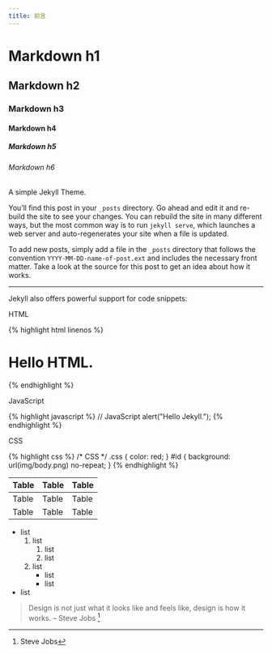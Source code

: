 ```yaml
---
title: 前言
---
```




# Markdown h1 

## Markdown h2

### Markdown h3

#### Markdown h4

##### Markdown h5

###### Markdown h6

A simple Jekyll Theme. 

You’ll find this post in your `_posts` directory. Go ahead and edit it and re-build the site to see your changes. You can rebuild the site in many different ways, but the most common way is to run `jekyll serve`, which launches a web server and auto-regenerates your site when a file is updated.

To add new posts, simply add a file in the `_posts` directory that follows the convention `YYYY-MM-DD-name-of-post.ext` and includes the necessary front matter. Take a look at the source for this post to get an idea about how it works.

---

Jekyll also offers powerful support for code snippets:

HTML

{% highlight html linenos %}
<!DOCTYPE html>
<html>
    <head>
        <meta charset="utf-8">
        <title>HTML</title>
    </head>
    <body>
        <h1>Hello HTML.</h1>
    </body>
</html>
{% endhighlight %}

JavaScript

{% highlight javascript %}
// JavaScript
alert("Hello Jekyll.");
{% endhighlight %}

CSS

{% highlight css %}
/* CSS */
.css {
    color: red;
}
#id {
    background: url(img/body.png) no-repeat;
}
{% endhighlight %}

Table | Table | Table 
-- | -- | -- 
Table | Table | Table 
Table | Table | Table 

- list
	1. list
	    1. list
	    2. list
	2. list
	    - list
	    - list
- list

> Design is not just what it looks like and feels like, design is how it works. 
> – Steve Jobs [^Steve_Jobs]

[^Steve_Jobs]: Steve Jobs

